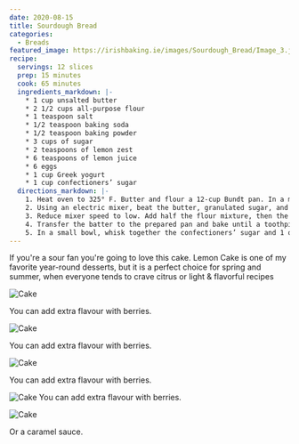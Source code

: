 ```yaml
---
date: 2020-08-15
title: Sourdough Bread
categories:
  - Breads
featured_image: https://irishbaking.ie/images/Sourdough_Bread/Image_3.jpg
recipe:
  servings: 12 slices
  prep: 15 minutes
  cook: 65 minutes
  ingredients_markdown: |-
    * 1 cup unsalted butter
    * 2 1/2 cups all-purpose flour
    * 1 teaspoon salt
    * 1/2 teaspoon baking soda
    * 1/2 teaspoon baking powder
    * 3 cups of sugar
    * 2 teaspoons of lemon zest
    * 6 teaspoons of lemon juice
    * 6 eggs
    * 1 cup Greek yogurt
    * 1 cup confectioners’ sugar
  directions_markdown: |-
    1. Heat oven to 325° F. Butter and flour a 12-cup Bundt pan. In a medium bowl, whisk together the flour, salt, baking soda, and baking powder.
    2. Using an electric mixer, beat the butter, granulated sugar, and lemon zest on medium-high until light and fluffy, 3 to 4 minutes. Beat in 4 tablespoons of the lemon juice, then the eggs, one at a time, scraping down the sides of the bowl as necessary.
    3. Reduce mixer speed to low. Add half the flour mixture, then the yogurt, and then the remaining flour mixture. Mix just until combined (do not overmix).
    4. Transfer the batter to the prepared pan and bake until a toothpick inserted in the center comes out clean, 65 to 75 minutes. Cool the cake in the pan for 30 minutes, then turn it out onto a wire rack to cool completely.
    5. In a small bowl, whisk together the confectioners’ sugar and 1 of the remaining tablespoons of lemon juice until smooth, adding the remaining lemon juice as necessary to create a thick, but pourable glaze.
---
```

If you're a sour fan you're going to love this cake. Lemon Cake is one of my favorite year-round desserts, but it is a perfect choice for spring and summer, when everyone tends to crave citrus or light & flavorful recipes

![Cake](https://irishbaking.ie/images/Sourdough_Bread/Image_1.jpg)

You can add extra flavour with berries.

![Cake](https://irishbaking.ie/images/Sourdough_Bread/Image_2.jpg)

You can add extra flavour with berries.

![Cake](https://irishbaking.ie/images/Sourdough_Bread/Image_3.jpg)

You can add extra flavour with berries.

![Cake](https://irishbaking.ie/images/Sourdough_Bread/Image_4.jpg)
You can add extra flavour with berries.

![Cake](https://irishbaking.ie/images/Sourdough_Bread/Image_5.jpg)

Or a caramel sauce.
